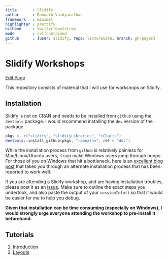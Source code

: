 ```yaml
---
title       : Slidify
author      : Ramnath Vaidyanathan
framework   : minimal
highlighter : prettify
hitheme     : twitter-bootstrap
mode        : selfcontained
github      : {user: slidify, repo: lectureSite, branch: gh-pages}
---
```


# Slidify Workshops

<a href="http://prose.io/#{{site.github.user}}/{{site.github.repo}}/edit/gh-pages/index.Rmd" class="button icon edit">Edit Page</a>




This repository consists of material that I will use for workshops on Slidify.

## Installation

Slidify is not on CRAN and needs to be installed from `github` using the `devtools` package. I would recommend installing the `dev` version of the package.

```S
pkgs <- c("slidify", "slidifyLibraries", "rCharts")
devtools::install_github(pkgs, "ramnathv", ref = "dev")
```

While the installation process from `github` is relatively painless for Mac/Linux/Ubuntu users, it can make Windows users jump through hoops. For those of you on Windows that hit a bottleneck, here is an [excellent blog post](http://thiagosilva.wordpress.com/2013/02/17/installing-slidify-on-a-windows-machine/) that takes you through an alternate installation process that has been reported to work well.

If you are attending a Slidify workshop, and are having installation troubles, please post it as an [issue](http://github.com/slidify/workshop/issues/new). Make sure to outline the exact steps you undertook, and also paste the output of your `sessionInfo()` so that it would be easier for me to help you debug. 

__Given that installation can be time consuming (especially on Windows), I would strongly urge everyone attending the workshop to pre-install it beforehand.__

## Tutorials

1. [Introduction](tutorials/01)
2. [Layouts](tutorials/02)


<style>ol.linenums {margin-left: -5px;}</style>
